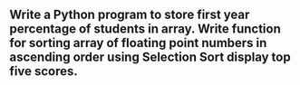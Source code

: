 ## Write a Python program to store first year percentage of students in array. Write function for sorting array of floating point numbers in ascending order using Selection Sort display top five scores.
